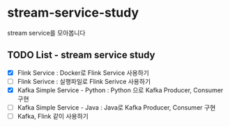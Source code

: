 # stream-service-study
stream service를 모아봅니다


## TODO List - stream service study
- [x] Flink Service : Docker로 Flink Service 사용하기
- [ ] Flink Serivce : 실행파일로 Flink Serivce 사용하기
- [x] Kafka Simple Service - Python : Python 으로 Kafka Producer, Consumer 구현
- [ ] Kafka Simple Service - Java : Java로 Kafka Producer, Consumer 구현 
- [ ] Kafka, Flink 같이 사용하기